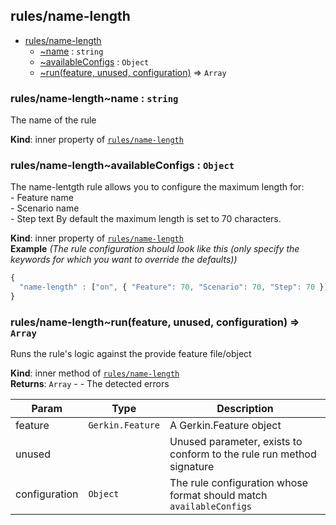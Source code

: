 <a name="module_rules/name-length"></a>

## rules/name-length

* [rules/name-length](#module_rules/name-length)
    * [~name](#module_rules/name-length..name) : <code>string</code>
    * [~availableConfigs](#module_rules/name-length..availableConfigs) : <code>Object</code>
    * [~run(feature, unused, configuration)](#module_rules/name-length..run) ⇒ <code>Array</code>

<a name="module_rules/name-length..name"></a>

### rules/name-length~name : <code>string</code>
The name of the rule

**Kind**: inner property of [<code>rules/name-length</code>](#module_rules/name-length)  
<a name="module_rules/name-length..availableConfigs"></a>

### rules/name-length~availableConfigs : <code>Object</code>
The name-lentgth rule allows you to configure the maximum length for:
<br> - Feature name
<br> - Scenario name
<br> - Step text
By default the maximum length is set to 70 characters.

**Kind**: inner property of [<code>rules/name-length</code>](#module_rules/name-length)  
**Example** *(The rule configuration should look like this (only specify the keywords for which you want to override the defaults))*  
```js
{
  "name-length" : ["on", { "Feature": 70, "Scenario": 70, "Step": 70 }]
}
```
<a name="module_rules/name-length..run"></a>

### rules/name-length~run(feature, unused, configuration) ⇒ <code>Array</code>
Runs the rule's logic against the provide feature file/object

**Kind**: inner method of [<code>rules/name-length</code>](#module_rules/name-length)  
**Returns**: <code>Array</code> - - The detected errors  

| Param | Type | Description |
| --- | --- | --- |
| feature | <code>Gerkin.Feature</code> | A Gerkin.Feature object |
| unused |  | Unused parameter, exists to conform to the rule run method signature |
| configuration | <code>Object</code> | The rule configuration whose format should match `availableConfigs` |

